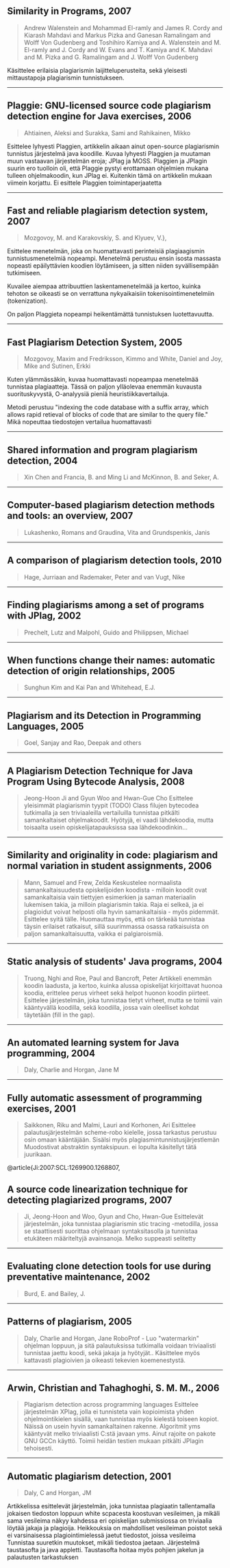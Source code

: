 ## Similarity in Programs, 2007
> Andrew Walenstein and Mohammad El-ramly and James R. Cordy and Kiarash Mahdavi and Markus Pizka and Ganesan Ramalingam and Wolff Von Gudenberg and Toshihiro Kamiya and A. Walenstein and M. El-ramly and J. Cordy and W. Evans and T. Kamiya and K. Mahdavi and M. Pizka and G. Ramalingam and J. Wolff Von Gudenberg

Käsittelee erilaisia plagiarismin laijitteluperusteita, sekä yleisesti mittaustapoja plagiarismin tunnistukseen.

* * * * * *

## Plaggie: GNU-licensed source code plagiarism detection engine for Java exercises, 2006
> Ahtiainen, Aleksi and Surakka, Sami and Rahikainen, Mikko

Esittelee lyhyesti Plaggien, artikkelin aikaan ainut open-source plagiarismin tunnistus järjestelmä java koodille. 
Kuvaa lyhyesti Plaggien ja muutaman muun vastaavan järjestelmän eroja; JPlag ja MOSS.
Plaggien ja JPlagin suurin ero tuolloin oli, että Plaggie pystyi erottamaan ohjelmien mukana tulleen ohjelmakoodin, kun JPlag ei. Kuitenkin tämä on artikkelin mukaan viimein korjattu. 
Ei esittele Plaggien toimintaperjaatetta

* * * * * *

## Fast and reliable plagiarism detection system, 2007
> Mozgovoy, M. and Karakovskiy, S. and Klyuev, V.}, 

Esittelee menetelmän, joka on huomattavasti perinteisiä plagiaagismin tunnistusmenetelmiä nopeampi. Menetelmä perustuu ensin isosta massasta nopeasti epäilyttävien koodien löytämiseen, ja sitten niiden syvällisempään tutkimiseen.

Kuvailee aiempaa attribuuttien laskentamenetelmää ja kertoo, kuinka tehoton se oikeasti se on verrattuna nykyaikaisiin tokenisointimenetelmiin (tokenization).

On paljon Plaggieta nopeampi heikentämättä tunnistuksen luotettavuutta.


* * * * * *

## Fast Plagiarism Detection System, 2005

> Mozgovoy, Maxim and Fredriksson, Kimmo and White, Daniel and Joy, Mike and Sutinen, Erkki

Kuten ylämmässäkin, kuvaa huomattavasti nopeampaa menetelmää tunnistaa plagiaatteja. Tässä on paljon ylläolevaa enemmän kuvausta suorituskyvystä, O-analyysiä pieniä heuristiikkavertailuja.

Metodi perustuu "indexing the code database with a suffix array, which allows rapid retieval of blocks of code that are similar to the query file." Mikä nopeuttaa tiedostojen vertailua huomattavasti

* * * * * *

## Shared information and program plagiarism detection, 2004
> Xin Chen and Francia, B. and Ming Li and McKinnon, B. and Seker, A.

* * * * * *

## Computer-based plagiarism detection methods and tools: an overview, 2007
> Lukashenko, Romans and Graudina, Vita and Grundspenkis, Janis

* * * * * *

## A comparison of plagiarism detection tools, 2010
> Hage, Jurriaan and Rademaker, Peter and van Vugt, Nike

* * * * * *

## Finding plagiarisms among a set of programs with JPlag, 2002
> Prechelt, Lutz and Malpohl, Guido and Philippsen, Michael

* * * * * *

## When functions change their names: automatic detection of origin relationships, 2005
> Sunghun Kim and Kai Pan and Whitehead, E.J.

* * * * * *

## Plagiarism and its Detection in Programming Languages, 2005
> Goel, Sanjay and Rao, Deepak and others

* * * * * *

## A Plagiarism Detection Technique for Java Program Using Bytecode Analysis, 2008
> Jeong-Hoon Ji and Gyun Woo and Hwan-Gue Cho
Esittelee yleisimmät plagiarismin tyypit (TODO)
Class filujen bytecodea tutkimalla ja sen triviaaleilla vertailuilla tunnistaa pitkälti samankaltaiset ohjelmakoodit.
Hyötyjä, ei vaadi lähdekoodia, mutta toisaalta usein opiskelijatapauksissa saa lähdekoodinkin...

* * * * * *

## Similarity and originality in code: plagiarism and normal variation in student assignments, 2006
> Mann, Samuel and Frew, Zelda
Keskustelee normaalista samankaltaisuudesta opiskelijoiden koodista - milloin koodit ovat samankaltaisia vain tiettyjen esimerkien ja saman materiaalin lukemisen takia, ja milloin plagiarismin takia. Raja ei selkeä, ja ei plagioidut voivat helposti olla hyvin samankaltaisia - myös pidemmät.
Esittelee syitä tälle.
Huomauttaa myös, että on tärkeää tunnistaa täysin erilaiset ratkaisut, sillä suurimmassa osassa ratkaisuista on paljon samankaltaisuutta, vaikka ei palgiaroismiä.

* * * * * *

## Static analysis of students' Java programs, 2004
> Truong, Nghi and Roe, Paul and Bancroft, Peter
Artikkeli enemmän koodin laadusta, ja kertoo, kuinka alussa opiskelijat kirjoittavat huonoa koodia, erittelee perus virheet sekä helpot huonon koodin piirteet.
Esittelee järjestelmän, joka tunnistaa tietyt virheet, mutta se toimii vain kääntyvällä koodilla, sekä koodilla, jossa vain oleelliset kohdat täytetään (fill in the gap).

* * * * * *

## An automated learning system for Java programming, 2004
> Daly, Charlie and Horgan, Jane M

* * * * * *

## Fully automatic assessment of programming exercises, 2001
> Saikkonen, Riku and Malmi, Lauri and Korhonen, Ari
Esittelee palautusjärjestelmän scheme-robo kielelle, jossa tarkastus perustuu osin omaan kääntäjään. Sisälsi myös plagiasmintunnistusjärjestlemän
Muodostivat abstraktin syntaksipuun. ei lopulta käsitellyt tätä juurikaan.

@article{Ji:2007:SCL:1269900.1268807,
## A source code linearization technique for detecting plagiarized programs, 2007
> Ji, Jeong-Hoon and Woo, Gyun and Cho, Hwan-Gue
Esittelevät järjestelmän, joka tunnistaa plagiarismin stic tracing -metodilla, jossa se staattisesti suorittaa ohjelmaan syntaksitasolla ja tunnistaa etukäteen määriteltyjä avainsanoja. Melko suppeasti selitetty

* * * * * *

## Evaluating clone detection tools for use during preventative maintenance, 2002
> Burd, E. and Bailey, J.

* * * * * *

## Patterns of plagiarism, 2005
> Daly, Charlie and Horgan, Jane
RoboProf - Luo "watermarkin" ohjelman loppuun, ja sitä palautuksissa tutkimalla voidaan triviaalisti tunnistaa jaettu koodi, sekä jakaja ja hyötyjät..
Käsittelee myös kattavasti plagioivien ja oikeasti tekevien koemenestystä.

* * * * * *

## Arwin, Christian and Tahaghoghi, S. M. M., 2006
> Plagiarism detection across programming languages
Esittelee järjestelmän XPlag, jolla ei tunnisteta vain kopioimista yhden ohjelmointikielen sisällä, vaan tunnistaa myös kielestä toiseen kopiot. Näissä on usein hyvin samankaltainen rakenne. Algoritmit yms kääntyvät melko triviaalisti C:stä javaan yms.
Ainut rajoite on pakote GNU GCCn käyttö.
Toimii heidän testien mukaan pitkälti JPlagin tehoisesti.

* * * * * *

## Automatic plagiarism detection, 2001
> Daly, C and Horgan, JM

Artikkelissa esittelevät järjestelmän, joka tunnistaa plagiaatin tallentamalla jokaisen tiedoston loppuun white scpacesta koostuvan vesileimen, ja mikäli sama vesileima näkyy kahdessa eri opiskelijan submissiossa on triviaalia löytää jakaja ja plagioija.
Heikkouksia on mahdolliset vesileiman poistot sekä ei varsinaisessa plagiointimielessä jaetut tiedostot, joissa vesileima
Tunnistaa suuretkin muutokset, mikäli tiedostoa jaetaan.
Järjestelmä taustasofta ja java appletti. Taustasofta hoitaa myös pohjien jakelun ja palautusten tarkastuksen
